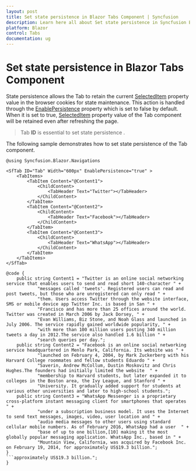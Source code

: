 ```yaml
---
layout: post
title: Set state persistence in Blazor Tabs Component | Syncfusion
description: Learn here all about Set state persistence in Syncfusion Blazor Tabs component and more.
platform: Blazor
control: Tabs
documentation: ug
---
```


# Set state persistence in Blazor Tabs Component

State persistence allows the Tab to retain the current [SelectedItem](https://help.syncfusion.com/cr/blazor/Syncfusion.Blazor.Navigations.SfTab.html#Syncfusion_Blazor_Navigations_SfTab_SelectedItem) property value in the browser cookies for state maintenance. This action is handled through the [EnablePersistence](https://help.syncfusion.com/cr/blazor/Syncfusion.Blazor.Navigations.SfTab.html#Syncfusion_Blazor_Navigations_SfTab_EnablePersistence) property which is set to false by default.
When it is set to true, [SelectedItem](https://help.syncfusion.com/cr/blazor/Syncfusion.Blazor.Navigations.SfTab.html#Syncfusion_Blazor_Navigations_SfTab_SelectedItem) property value of the Tab component will be retained even after refreshing the page.

> Tab **ID** is essential to set state persistence .

The following sample demonstrates how to set state persistence of the Tab component.

```cshtml
@using Syncfusion.Blazor.Navigations

<SfTab ID="Tab" Width="600px" EnablePersistence="true" >
    <TabItems>
        <TabItem Content="@Content1">
            <ChildContent>
                <TabHeader Text="Twitter"></TabHeader>
            </ChildContent>
        </TabItem>
        <TabItem Content="@Content2">
            <ChildContent>
                <TabHeader Text="Facebook"></TabHeader>
            </ChildContent>
        </TabItem>
        <TabItem Content="@Content3">
            <ChildContent>
                <TabHeader Text="WhatsApp"></TabHeader>
            </ChildContent>
        </TabItem>
    </TabItems>
</SfTab>

@code {
    public string Content1 = "Twitter is an online social networking service that enables users to send and read short 140-character " +
            "messages called 'tweets'. Registered users can read and post tweets, but those who are unregistered can only read " +
            "them. Users access Twitter through the website interface, SMS or mobile device app Twitter Inc. is based in San " +
            "Francisco and has more than 25 offices around the world. Twitter was created in March 2006 by Jack Dorsey, " +
            "Evan Williams, Biz Stone, and Noah Glass and launched in July 2006. The service rapidly gained worldwide popularity, " +
            "with more than 100 million users posting 340 million tweets a day in 2012.The service also handled 1.6 billion " +
            "search queries per day.";
    public string Content2 = "Facebook is an online social networking service headquartered in Menlo Park, California. Its website was " +
            "launched on February 4, 2004, by Mark Zuckerberg with his Harvard College roommates and fellow students Eduardo " +
            "Saverin, Andrew McCollum, Dustin Moskovitz and Chris Hughes.The founders had initially limited the website  " +
            "membership to Harvard students, but later expanded it to colleges in the Boston area, the Ivy League, and Stanford " +
            "University. It gradually added support for students at various other universities and later to high-school students.";
    public string Content3 = "WhatsApp Messenger is a proprietary cross-platform instant messaging client for smartphones that operates " +
            "under a subscription business model. It uses the Internet to send text messages, images, video, user location and " +
            "audio media messages to other users using standard cellular mobile numbers. As of February 2016, WhatsApp had a user  " +
            "base of up to one billion,[10] making it the most globally popular messaging application. WhatsApp Inc., based in " +
            "Mountain View, California, was acquired by Facebook Inc. on February 19, 2014, for approximately US$19.3 billion.";
}
```approximately US$19.3 billion.";
}
```
